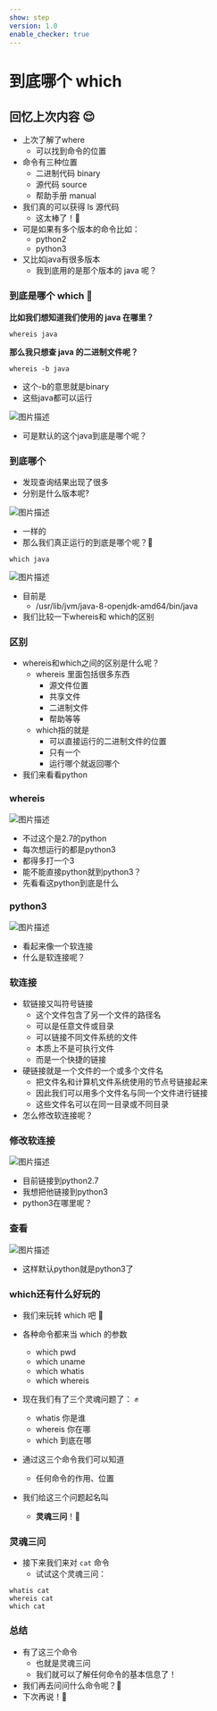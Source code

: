 ```yaml
---
show: step
version: 1.0
enable_checker: true
---
```


# 到底哪个 which

## 回忆上次内容 😌

- 上次了解了where
	- 可以找到命令的位置
- 命令有三种位置
	- 二进制代码 binary
	- 源代码 source
	- 帮助手册 manual
- 我们真的可以获得 ls 源代码
	- 这太棒了！👊 
- 可是如果有多个版本的命令比如：
	- python2
	- python3 
- 又比如java有很多版本
	- 我到底用的是那个版本的 java 呢？

### 到底是哪个 which 🤔

**比如我们想知道我们使用的 java 在哪里？**

```shell
whereis java
```

**那么我只想查 java 的二进制文件呢？**
 
```shell
whereis -b java
```

- 这个-b的意思就是binary
- 这些java都可以运行

![图片描述](https://doc.shiyanlou.com/courses/uid1190679-20210910-1631240367741)

- 可是默认的这个java到底是哪个呢？

### 到底哪个
- 发现查询结果出现了很多
- 分别是什么版本呢?

![图片描述](https://doc.shiyanlou.com/courses/uid1190679-20210915-1631695546448)

- 一样的
- 那么我们真正运行的到底是哪个呢？🤔

```
which java
```

![图片描述](https://doc.shiyanlou.com/courses/uid1190679-20210910-1631243062105)

- 目前是
	- /usr/lib/jvm/java-8-openjdk-amd64/bin/java
- 我们比较一下whereis和 which的区别

### 区别

- whereis和which之间的区别是什么呢？
	- whereis 里面包括很多东西 
		- 源文件位置
		- 共享文件
		- 二进制文件
		- 帮助等等
	- which指的就是
		- 可以直接运行的二进制文件的位置
		- 只有一个
		- 运行哪个就返回哪个
- 我们来看看python

### whereis

![图片描述](https://doc.shiyanlou.com/courses/uid1190679-20210910-1631242272306)

- 不过这个是2.7的python
- 每次想运行的都是python3
- 都得多打一个3
- 能不能直接python就到python3？
- 先看看这python到底是什么

### python3

![图片描述](https://doc.shiyanlou.com/courses/uid1190679-20210910-1631242567946)

- 看起来像一个软连接
- 什么是软连接呢？

### 软连接
- 软链接又叫符号链接
	- 这个文件包含了另一个文件的路径名
	- 可以是任意文件或目录
	- 可以链接不同文件系统的文件
	- 本质上不是可执行文件
	- 而是一个快捷的链接
- 硬链接就是一个文件的一个或多个文件名
	- 把文件名和计算机文件系统使用的节点号链接起来
	- 因此我们可以用多个文件名与同一个文件进行链接
	- 这些文件名可以在同一目录或不同目录
- 怎么修改软连接呢？

### 修改软连接

![图片描述](https://doc.shiyanlou.com/courses/uid1190679-20210910-1631242499020)

- 目前链接到python2.7
- 我想把他链接到python3
- python3在哪里呢？


### 查看

![图片描述](https://doc.shiyanlou.com/courses/uid1190679-20210910-1631242944034)

- 这样默认python就是python3了

### which还有什么好玩的

- 我们来玩转 which 吧 🤗

- 各种命令都来当 which 的参数
	- which pwd
	- which uname
	- which whatis
	- which whereis

- 现在我们有了三个灵魂问题了： ✊
	- whatis 你是谁
	- whereis 你在哪
	- which 到底在哪

- 通过这三个命令我们可以知道
	- 任何命令的作用、位置
- 我们给这三个问题起名叫
	- **灵魂三问**！👊

### 灵魂三问

- 接下来我们来对 `cat` 命令
	- 试试这个灵魂三问：

```shell
whatis cat
whereis cat
which cat
```

### 总结
- 有了这三个命令
	- 也就是灵魂三问
	- 我们就可以了解任何命令的基本信息了！
- 我们再去问问什么命令呢？🤔 
- 下次再说！👋
